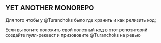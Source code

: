 ## YET ANOTHER MONOREPO

Для того чтобы у @Turanchoks было где хранить и как релизить код;

Если вы хотите положить свой полезный код в этот репозиторий создайте пулл-реквест и призововите @Turanchoks на ревью
